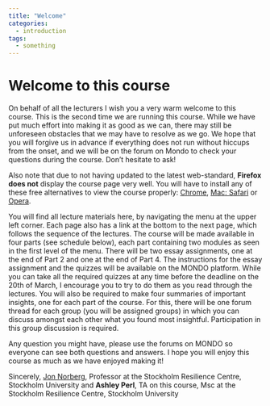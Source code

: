 ```yaml
---
title: "Welcome"
categories:
  - introduction
tags:
  - something
---
```


# Welcome to this course

On behalf of all the lecturers I wish you a very warm welcome to this course. This is the second time we are running this course. While we have put much effort into making it as good as we can, there may still be unforeseen obstacles that we may have to resolve as we go. We hope that you will forgive us in advance if everything does not run without hiccups from the onset, and we will be on the forum on Mondo to check your questions during the course. Don’t hesitate to ask!

Also note that due to not having updated to the latest web-standard, __Firefox does not__ display the course page very well. You will have to install any of these free alternatives to view the course properly: [Chrome](https://www.google.com/chrome/browser/), [Mac: Safari](https://www.apple.com/safari/) or [Opera](http://www.opera.com).

You will find all lecture materials here, by navigating the menu at the upper left corner. Each page also has a link at the bottom to the next page, which follows the sequence of the lectures. The course will be made available in four parts (see schedule below), each part containing two modules as seen in the first level of the menu. There will be two essay assignments, one at the end of Part 2 and one at the end of Part 4. The instructions for the essay assignment and the quizzes will be available on the MONDO platform. While you can take all the required quizzes at any time before the deadline on the 20th of March, I encourage you to try to do them as you read through the lectures. You will also be required to make four summaries of important insights, one for each part of the course. For this, there will be one forum thread for each group (you will be assigned groups) in which you can discuss amongst each other what you found most insightful. Participation in this group discussion is required.

Any question you might have, please use the forums on MONDO so everyone can see both questions and answers. I hope you will enjoy this course as much as we have enjoyed making it! 

Sincerely, [Jon Norberg](http://www.stockholmresilience.org/21/contact/staff/9-19-2008-norberg.html), Professor at the Stockholm Resilience Centre, Stockholm University and __Ashley Perl__, TA on this course, Msc at the Stockholm Resilience Centre, Stockholm University 

